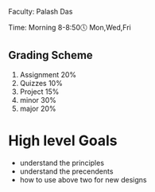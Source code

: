 Faculty: Palash Das

Time: Morning 8-8:50🕔 Mon,Wed,Fri

## Grading Scheme
1. Assignment 20%
2. Quizzes 10%
3. Project 15%
4. minor 30%
5. major 20%

# High level Goals
- understand the principles
- understand the precendents
- how to use above two for new designs
